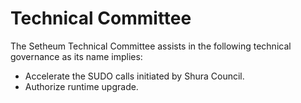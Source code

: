 # Technical Committee

The Setheum Technical Committee assists in the following technical governance as its name implies:

* Accelerate the SUDO calls initiated by Shura Council.
* Authorize runtime upgrade.
